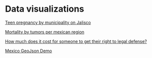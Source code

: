 # Data visualizations

[Teen pregnancy by municipality on Jalisco](http://bl.ocks.org/ponentesincausa/64c77fa4abee31af9916) 

[Mortality by tumors per mexican region](http://bl.ocks.org/ponentesincausa/b49d2b3f35aba60d9a1c)

[How much does it cost for someone to get their right to legal defense?](https://bl.ocks.org/ponentesincausa/ecdbf58bdf992b2c3fbe)

[Mexico GeoJson Demo](http://bl.ocks.org/ponentesincausa/46d1d9a94ca04a56f93d)
